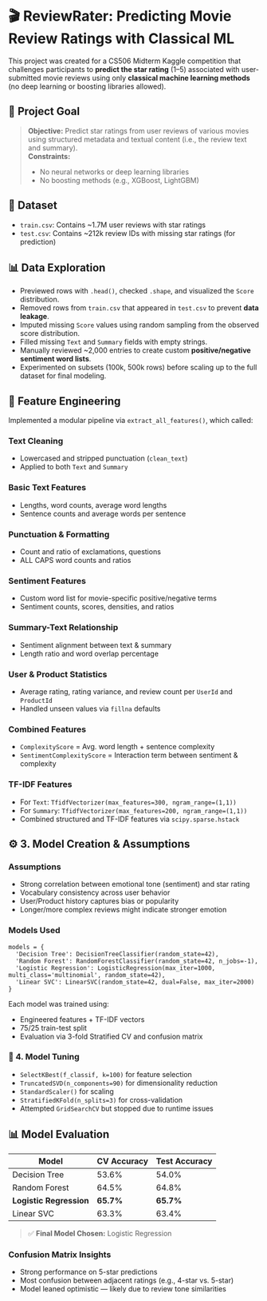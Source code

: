# 🎬 ReviewRater: Predicting Movie Review Ratings with Classical ML

This project was created for a CS506 Midterm Kaggle competition that challenges participants to **predict the star rating** (1–5) associated with user-submitted movie reviews using only **classical machine learning methods** (no deep learning or boosting libraries allowed).

## 🧠 Project Goal

> **Objective:** Predict star ratings from user reviews of various movies using structured metadata and textual content (i.e., the review text and summary).  
> **Constraints:**  
> - No neural networks or deep learning libraries  
> - No boosting methods (e.g., XGBoost, LightGBM)

## 📂 Dataset

- `train.csv`: Contains ~1.7M user reviews with star ratings
- `test.csv`: Contains ~212k review IDs with missing star ratings (for prediction)

## 📊 Data Exploration

- Previewed rows with `.head()`, checked `.shape`, and visualized the `Score` distribution.
- Removed rows from `train.csv` that appeared in `test.csv` to prevent **data leakage**.
- Imputed missing `Score` values using random sampling from the observed score distribution.
- Filled missing `Text` and `Summary` fields with empty strings.
- Manually reviewed ~2,000 entries to create custom **positive/negative sentiment word lists**.
- Experimented on subsets (100k, 500k rows) before scaling up to the full dataset for final modeling.

## 🧰 Feature Engineering

Implemented a modular pipeline via `extract_all_features()`, which called:

### Text Cleaning
- Lowercased and stripped punctuation (`clean_text`)
- Applied to both `Text` and `Summary`

### Basic Text Features
- Lengths, word counts, average word lengths
- Sentence counts and average words per sentence

### Punctuation & Formatting
- Count and ratio of exclamations, questions
- ALL CAPS word counts and ratios

### Sentiment Features
- Custom word list for movie-specific positive/negative terms
- Sentiment counts, scores, densities, and ratios

### Summary-Text Relationship
- Sentiment alignment between text & summary
- Length ratio and word overlap percentage

### User & Product Statistics
- Average rating, rating variance, and review count per `UserId` and `ProductId`
- Handled unseen values via `fillna` defaults

### Combined Features
- `ComplexityScore` = Avg. word length + sentence complexity
- `SentimentComplexityScore` = Interaction term between sentiment & complexity

### TF-IDF Features
- For `Text`: ```TfidfVectorizer(max_features=300, ngram_range=(1,1))```
- For `Summary`: ```TfidfVectorizer(max_features=200, ngram_range=(1,1))```
- Combined structured and TF-IDF features via ```scipy.sparse.hstack```

## ⚙️ 3. Model Creation & Assumptions

### Assumptions
- Strong correlation between emotional tone (sentiment) and star rating
- Vocabulary consistency across user behavior
- User/Product history captures bias or popularity
- Longer/more complex reviews might indicate stronger emotion

### Models Used
```
models = {
  'Decision Tree': DecisionTreeClassifier(random_state=42),
  'Random Forest': RandomForestClassifier(random_state=42, n_jobs=-1),
  'Logistic Regression': LogisticRegression(max_iter=1000, multi_class='multinomial', random_state=42),
  'Linear SVC': LinearSVC(random_state=42, dual=False, max_iter=2000)
}
```
Each model was trained using:
- Engineered features + TF-IDF vectors
- 75/25 train-test split
- Evaluation via 3-fold Stratified CV and confusion matrix

### 🔧 4. Model Tuning
- ```SelectKBest(f_classif, k=100)``` for feature selection
- ```TruncatedSVD(n_components=90)``` for dimensionality reduction
- ```StandardScaler()``` for scaling
- ```StratifiedKFold(n_splits=3)``` for cross-validation
- Attempted ```GridSearchCV``` but stopped due to runtime issues


## 📊 Model Evaluation

| Model               | CV Accuracy | Test Accuracy |
|--------------------|-------------|----------------|
| Decision Tree       | 53.6%       | 54.0%          |
| Random Forest       | 64.5%       | 64.8%          |
| **Logistic Regression** | **65.7%**   | **65.7%**      |
| Linear SVC          | 63.3%       | 63.4%          |

> ✅ **Final Model Chosen:** Logistic Regression

### Confusion Matrix Insights
- Strong performance on 5-star predictions
- Most confusion between adjacent ratings (e.g., 4-star vs. 5-star)
- Model leaned optimistic — likely due to review tone similarities
